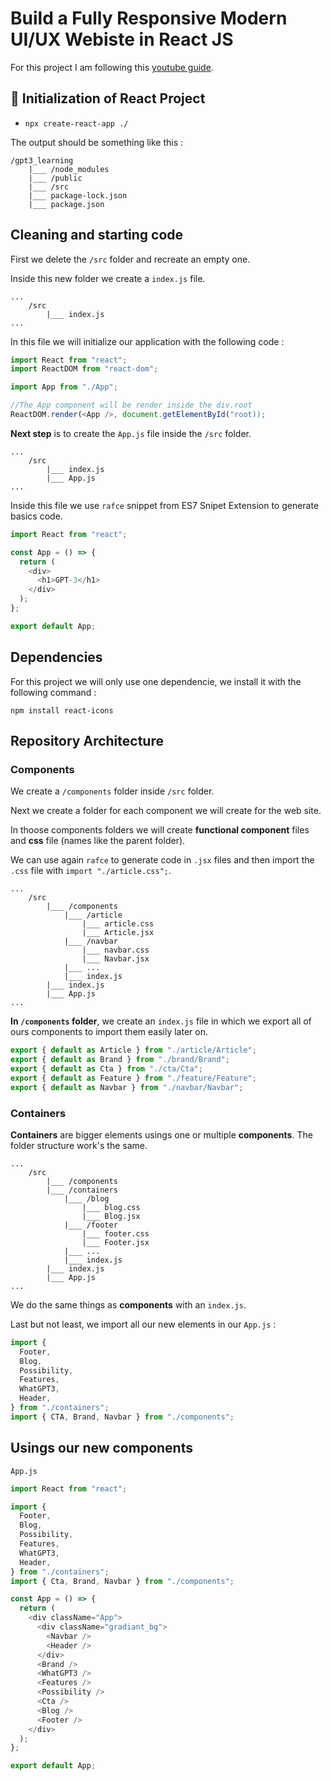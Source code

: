 # Build a Fully Responsive Modern UI/UX Webiste in React JS

For this project I am following this [youtube guide](https://www.youtube.com/watch?v=27JtRAI3QO8&ab_channel=Bedimcode).

## 🎉 Initialization of React Project

- `npx create-react-app ./`

The output should be something like this :

```
/gpt3_learning
    |___ /node_modules
    |___ /public
    |___ /src
    |___ package-lock.json
    |___ package.json
```

## Cleaning and starting code

First we delete the `/src` folder and recreate an empty one.

Inside this new folder we create a `index.js` file.

```
...
    /src
        |___ index.js
...
```

In this file we will initialize our application with the following code :

```js
import React from "react";
import ReactDOM from "react-dom";

import App from "./App";

//The App component will be render inside the div.root
ReactDOM.render(<App />, document.getElementById("root));
```

**Next step** is to create the `App.js` file inside the `/src` folder.

```
...
    /src
        |___ index.js
        |___ App.js
...
```

Inside this file we use `rafce` snippet from ES7 Snipet Extension to generate basics code.

```js
import React from "react";

const App = () => {
  return (
    <div>
      <h1>GPT-3</h1>
    </div>
  );
};

export default App;
```

## Dependencies

For this project we will only use one dependencie, we install it with the following command :

`npm install react-icons`

## Repository Architecture

### Components

We create a `/components` folder inside `/src` folder.

Next we create a folder for each component we will create for the web site.

In thoose components folders we will create **functional component** files and **css** file (names like the parent folder).

We can use again `rafce` to generate code in `.jsx` files and then import the `.css` file with `import "./article.css";`.

```
...
    /src
        |___ /components
            |___ /article
                |___ article.css
                |___ Article.jsx
            |___ /navbar
                |___ navbar.css
                |___ Navbar.jsx
            |___ ...
            |___ index.js
        |___ index.js
        |___ App.js
...
```

**In `/components` folder**, we create an `index.js` file in which we export all of ours components to import them easily later on.

```js
export { default as Article } from "./article/Article";
export { default as Brand } from "./brand/Brand";
export { default as Cta } from "./cta/Cta";
export { default as Feature } from "./feature/Feature";
export { default as Navbar } from "./navbar/Navbar";
```

### Containers

**Containers** are bigger elements usings one or multiple **components**. The folder structure work's the same.

```
...
    /src
        |___ /components
        |___ /containers
            |___ /blog
                |___ blog.css
                |___ Blog.jsx
            |___ /footer
                |___ footer.css
                |___ Footer.jsx
            |___ ...
            |___ index.js
        |___ index.js
        |___ App.js
...
```

We do the same things as **components** with an `index.js`.

Last but not least, we import all our new elements in our `App.js` :

```js
import {
  Footer,
  Blog,
  Possibility,
  Features,
  WhatGPT3,
  Header,
} from "./containers";
import { CTA, Brand, Navbar } from "./components";
```

## Usings our new components

`App.js`

```js
import React from "react";

import {
  Footer,
  Blog,
  Possibility,
  Features,
  WhatGPT3,
  Header,
} from "./containers";
import { Cta, Brand, Navbar } from "./components";

const App = () => {
  return (
    <div className="App">
      <div className="gradiant_bg">
        <Navbar />
        <Header />
      </div>
      <Brand />
      <WhatGPT3 />
      <Features />
      <Possibility />
      <Cta />
      <Blog />
      <Footer />
    </div>
  );
};

export default App;
```
